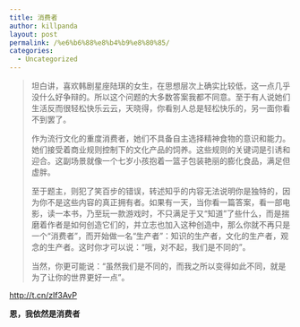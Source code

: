 ```yaml
---
title: 消费者
author: killpanda
layout: post
permalink: /%e6%b6%88%e8%b4%b9%e8%80%85/
categories:
  - Uncategorized
---
```

> 坦白讲，喜欢韩剧星座陆琪的女生，在思想层次上确实比较低，这一点几乎没什么好争辩的。所以这个问题的大多数答案我都不同意。至于有人说她们生活反而很轻松快乐云云，天晓得，你看别人总是轻松快乐的，另一面你看不到罢了。
> 
> 作为流行文化的重度消费者，她们不具备自主选择精神食物的意识和能力。她们接受着商业规则控制下的文化产品的饲养。这些规则的关键词是引诱和迎合。这副场景就像一个七岁小孩抱着一篮子包装艳丽的膨化食品，满足但虚胖。
> 
> 至于题主，则犯了笑百步的错误，转述知乎的内容无法说明你是独特的，因为你不是这些内容的真正拥有者。如果有一天，当你看一篇答案，看一部电影，读一本书，乃至玩一款游戏时，不只满足于又“知道”了些什么，而是揣磨着作者是如何创造它们的，并立志也加入这种创造中，那么你就不再只是一个“消费者”，而开始做一名“生产者”：知识的生产者，文化的生产者，观念的生产者。这时你才可以说：“哦，对不起，我们是不同的”。
> 
> 当然，你更可能说：“虽然我们是不同的，而我之所以变得如此不同，就是为了让你的世界更好一点”。

<http://t.cn/zlf3AvP>

**恩，我依然是消费者**